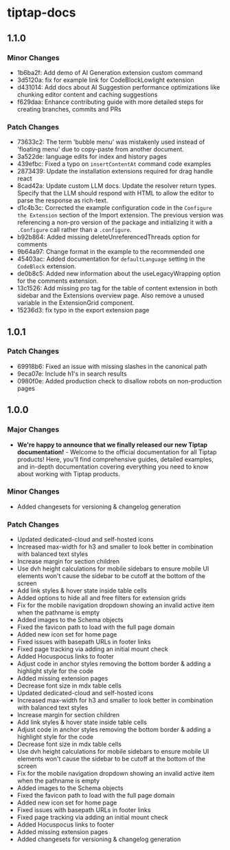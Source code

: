 # tiptap-docs

## 1.1.0

### Minor Changes

- 1b6ba2f: Add demo of AI Generation extension custom command
- 3d5120a: fix for example link for CodeBlockLowlight extension
- d431014: Add docs about AI Suggestion performance optimizations like chunking editor content and caching suggestions
- f629daa: Enhance contributing guide with more detailed steps for creating branches, commits and PRs

### Patch Changes

- 73633c2: The term 'bubble menu' was mistakenly used instead of 'floating menu' due to copy-paste from another document.
- 3a522de: language edits for index and history pages
- 439efbc: Fixed a typo on `insertContentAt` command code examples
- 2873439: Update the installation extensions required for drag handle react
- 8cad42a: Update custom LLM docs. Update the resolver return types. Specify that the LLM should respond with HTML to allow the editor to parse the response as rich-text.
- d1c4b3c: Corrected the example configuration code in the `Configure the Extension` section of the Import extension. The previous version was referencing a non-pro version of the package and initializing it with a `.Configure` call rather than a `.configure`.
- b92b864: Added missing deleteUnreferencedThreads option for comments
- 9b64a97: Change format in the example to the recommended one
- 45403ac: Added documentation for `defaultLanguage` setting in the `CodeBlock` extension.
- de0b8c5: Added new information about the useLegacyWrapping option for the comments extension.
- 13c1526: Add missing pro tag for the table of content extension in both sidebar and the Extensions overview page. Also remove a unused variable in the ExtensionGrid component.
- 15236d3: fix typo in the export extension page

## 1.0.1

### Patch Changes

- 69918b6: Fixed an issue with missing slashes in the canonical path
- 9eca07e: Include h1's in search results
- 0980f0e: Added production check to disallow robots on non-production pages

## 1.0.0

### Major Changes

- **We're happy to announce that we finally released our new Tiptap documentation!** - Welcome to the official documentation for all Tiptap products! Here, you'll find comprehensive guides, detailed examples, and in-depth documentation covering everything you need to know about working with Tiptap products.

### Minor Changes

- Added changesets for versioning & changelog generation

### Patch Changes

- Updated dedicated-cloud and self-hosted icons
- Increased max-width for h3 and smaller to look better in combination with balanced text styles
- Increase margin for section children
- Use dvh height calculations for mobile sidebars to ensure mobile UI elements won't cause the sidebar to be cutoff at the bottom of the screen
- Add link styles & hover state inside table cells
- Added options to hide all and free filters for extension grids
- Fix for the mobile navigation dropdown showing an invalid active item when the pathname is empty
- Added images to the Schema objects
- Fixed the favicon path to load with the full page domain
- Added new icon set for home page
- Fixed issues with basepath URLs in footer links
- Fixed page tracking via adding an initial mount check
- Added Hocuspocus links to footer
- Adjust code in anchor styles removing the bottom border & adding a highlight style for the code
- Added missing extension pages
- Decrease font size in mdx table cells
- Updated dedicated-cloud and self-hosted icons
- Increased max-width for h3 and smaller to look better in combination with balanced text styles
- Increase margin for section children
- Add link styles & hover state inside table cells
- Adjust code in anchor styles removing the bottom border & adding a highlight style for the code
- Decrease font size in mdx table cells
- Use dvh height calculations for mobile sidebars to ensure mobile UI elements won't cause the sidebar to be cutoff at the bottom of the screen
- Fix for the mobile navigation dropdown showing an invalid active item when the pathname is empty
- Added images to the Schema objects
- Fixed the favicon path to load with the full page domain
- Added new icon set for home page
- Fixed issues with basepath URLs in footer links
- Fixed page tracking via adding an initial mount check
- Added Hocuspocus links to footer
- Added missing extension pages
- Added changesets for versioning & changelog generation
